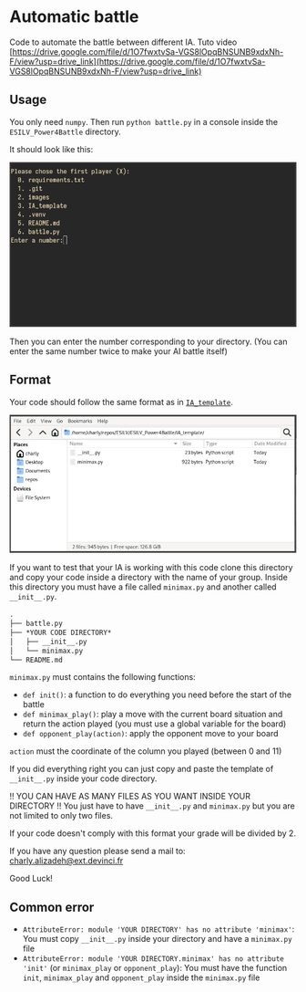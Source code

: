 # Automatic battle

Code to automate the battle between different IA.
Tuto video [https://drive.google.com/file/d/1O7fwxtvSa-VGS8lOpqBNSUNB9xdxNh-F/view?usp=drive_link](https://drive.google.com/file/d/1O7fwxtvSa-VGS8lOpqBNSUNB9xdxNh-F/view?usp=drive_link)

## Usage

You only need `numpy`.
Then run `python battle.py` in a console inside the `ESILV_Power4Battle` directory.

It should look like this:

![battle](./images/battle_1.png)

Then you can enter the number corresponding to your directory. (You can enter the same number twice to make your AI battle itself)

## Format

Your code should follow the same format as in [`IA_template`](https://github.com/charlyalizadeh/ESILV_Power4Battle/tree/master/IA_template).

![directory format](./images/directory_format.png)

If you want to test that your IA is working with this code clone this directory and copy your code inside a directory with
the name of your group. Inside this directory you must have a file called `minimax.py` and another called `__init__.py`.

```
.
├── battle.py
├── *YOUR CODE DIRECTORY*
│   ├── __init__.py
│   └── minimax.py
└── README.md
```



`minimax.py` must contains the following functions:

* `def init()`: a function to do everything you need before the start of the battle
* `def minimax_play()`: play a move with the current board situation and return the action played (you must use a global variable for the board)
* `def opponent_play(action)`: apply the opponent move to your board

`action` must the coordinate of the column you played (between 0 and 11)

If you did everything right you can just copy and paste the template of `__init__.py` inside your code directory.

!! YOU CAN HAVE AS MANY FILES AS YOU WANT INSIDE YOUR DIRECTORY !! You just have to have `__init__.py` and `minimax.py` but you are not limited to only two files.  

If your code doesn't comply with this format your grade will be divided by 2.

If you have any question please send a mail to: charly.alizadeh@ext.devinci.fr

Good Luck!

## Common error

* `AttributeError: module 'YOUR DIRECTORY' has no attribute 'minimax'`: You must copy `__init__.py` inside your directory and have a `minimax.py` file
* `AttributeError: module 'YOUR DIRECTORY.minimax' has no attribute 'init'` (or `minimax_play` or `opponent_play`): You must have the function `init`, `minimax_play` and `opponent_play` inside the `minimax.py` file
